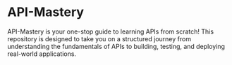 # API-Mastery
API-Mastery is your one-stop guide to learning APIs from scratch! This repository is designed to take you on a structured journey from understanding the fundamentals of APIs to building, testing, and deploying real-world applications.
